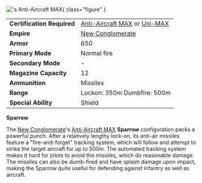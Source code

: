 !['s Anti-Aircraft
[MAX](Mechanized_Assault_Exo-Suit.md)](../images/SparrowPicture.jpg){ class="figure" }

|                            |                                                                                                                                            |
| -------------------------- | ------------------------------------------------------------------------------------------------------------------------------------------ |
| **Certification Required** | [Anti-Aircraft MAX](../certifications/Anti-Aircraft_MAX_(Certification).md) or [Uni-MAX](../certifications/Uni-MAX_(Certification).md) |
| **Empire**                 | [New Conglomerate](../etc/New_Conglomerate.md)                                                                                             |
| **Armor**                  | 650                                                                                                                                        |
| **Primary Mode**           | Normal fire                                                                                                                                |
| **Secondary Mode**         | \-                                                                                                                                         |
| **Magazine Capacity**      | 12                                                                                                                                         |
| **Ammunition**             | Missiles                                                                                                                                   |
| **Range**                  | Lockon: 350m Dumbfire: 500m                                                                                                                |
| **Special Ability**        | Shield                                                                                                                                     |

**Sparrow**

The [New Conglomerate](../etc/New_Conglomerate.md)'s
[Anti-Aircraft MAX](../certifications/Anti-Aircraft_MAX_(Certification).md)
**Sparrow** configuration packs a powerful punch. After a relatively lengthy
lock-on, its anti-air missiles feature a "fire-and-forget" tracking system,
which will follow and attempt to strike the target aircraft for up to 500m. The
automated tracking system makes it hard for pilots to avoid the missiles, which
do reasonable damage. The missiles can also be dumb-fired and have splash damage
upon impact, making the Sparrow quite useful for defending against infantry as
well as aircraft.



